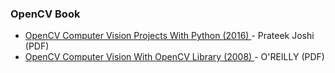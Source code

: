 ### OpenCV Book

* [OpenCV Computer Vision Projects With Python (2016) ](https://hlevkin.com/hlevkin/45pythonImageProc/Howse-Joshi-Beyeler_opencv_computer_vision_projects_with_python.pdf) - Prateek Joshi (PDF)
* [OpenCV Computer Vision With OpenCV Library (2008) ](https://www.eecs.yorku.ca/course_archive/2010-11/W/4421/doc/LearningOpenCV_1_2.pdf) - O'REILLY (PDF)

